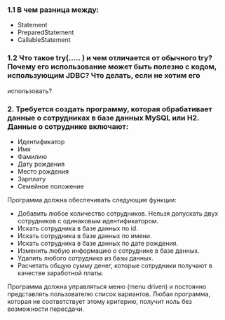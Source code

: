### 1.1 В чем разница между:

- Statement
- PreparedStatement
- CallableStatement

### 1.2 Что такое try(..... ) и чем отличается от обычного try? Почему его использование может быть полезно с кодом, использующим JDBC? Что делать, если не хотим его
использовать?

### 2. Требуется создать программу, которая обрабативает данные о сотрудниках в базе данных MySQL или H2. Данные о сотруднике включают:

- Идентификатор
- Имя
- Фамилию
- Дату рождения
- Место рождения
- Зарплату
- Семейное положение
   
Программа должна обеспечивать следующие функции:

- Добавить любое количество сотрудников. Нельзя допускать двух сотрудников с одинаковым
идентификатором.
- Искать сотрудника в базе данных по id.
- Искать сотрудника в базе данных по имени.
- Искать сотрудника в базе данных по дате рождения.
- Изменить любую информацию о сотруднике в базе данных.
- Удалить любого сотрудника из базы данных.
- Расчетать общую сумму денег, которые сотрудники получают в качестве заработной платы.

Программа должна управляться меню (menu driven) и постоянно представлять пользователю
список вариантов. Любая программа, которая не соответствует этому критерию, получит ноль
без возможности пересдачи.

